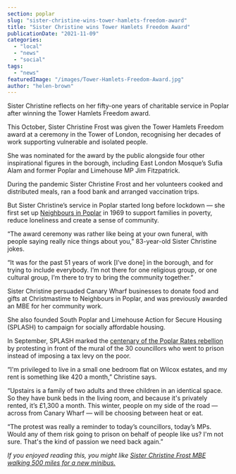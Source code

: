 ```yaml
---
section: poplar
slug: "sister-christine-wins-tower-hamlets-freedom-award"
title: "Sister Christine wins Tower Hamlets Freedom Award"
publicationDate: "2021-11-09"
categories: 
  - "local"
  - "news"
  - "social"
tags: 
  - "news"
featuredImage: "/images/Tower-Hamlets-Freedom-Award.jpg"
author: "helen-brown"
---
```


Sister Christine reflects on her fifty-one years of charitable service in Poplar after winning the Tower Hamlets Freedom award.  

This October, Sister Christine Frost was given the Tower Hamlets Freedom award at a ceremony in the Tower of London, recognising her decades of work supporting vulnerable and isolated people.  

She was nominated for the award by the public alongside four other inspirational figures in the borough, including East London Mosque’s Sufia Alam and former Poplar and Limehouse MP Jim Fitzpatrick. 

During the pandemic Sister Christine Frost and her volunteers cooked and distributed meals, ran a food bank and arranged vaccination trips.

But Sister Christine’s service in Poplar started long before lockdown — she first set up [Neighbours in Poplar](https://www.neighboursinpoplar.com) in 1969 to support families in poverty, reduce loneliness and create a sense of community. 

“The award ceremony was rather like being at your own funeral, with people saying really nice things about you,” 83-year-old Sister Christine jokes. 

“It was for the past 51 years of work \[I’ve done\] in the borough, and for trying to include everybody. I’m not there for one religious group, or one cultural group, I’m there to try to bring the community together.”

Sister Christine persuaded Canary Wharf businesses to donate food and gifts at Christmastime to Neighbours in Poplar, and was previously awarded an MBE for her community work. 

She also founded South Poplar and Limehouse Action for Secure Housing (SPLASH) to campaign for socially affordable housing. 

In September, SPLASH marked the [centenary of the Poplar Rates rebellion](https://poplarlondon.co.uk/poplar-rates-rebellion-mural-restored-for-centenary/) by protesting in front of the mural of the 30 councillors who went to prison instead of imposing a tax levy on the poor. 

“I'm privileged to live in a small one bedroom flat on Wilcox estates, and my rent is something like 420 a month,” Christine says. 

“Upstairs is a family of two adults and three children in an identical space. So they have bunk beds in the living room, and because it's privately rented, it’s £1,300 a month. This winter, people on my side of the road — across from Canary Wharf — will be choosing between heat or eat. 

“The protest was really a reminder to today’s councillors, today’s MPs. Would any of them risk going to prison on behalf of people like us? I'm not sure. That's the kind of passion we need back again.”

_If you enjoyed reading this, you might like [Sister Christine Frost MBE walking 500 miles for a new minibus.](https://poplarlondon.co.uk/sister-christine-frost-walking-500-miles-for-new-minibus/)_
